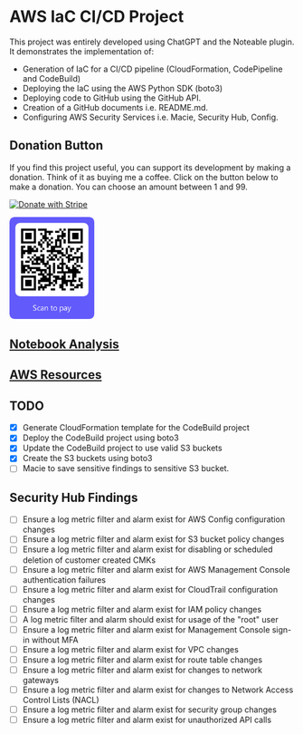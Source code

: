 
# AWS IaC CI/CD Project

This project was entirely developed using ChatGPT and the Noteable plugin. It demonstrates the implementation of:

- Generation of IaC for a CI/CD pipeline (CloudFormation, CodePipeline and CodeBuild)
- Deploying the IaC using the AWS Python SDK  (boto3)
- Deploying code to GitHub using the GitHub API.
- Creation of a GitHub documents i.e. README.md.
- Configuring AWS Security Services i.e. Macie, Security Hub, Config.

## Donation Button

If you find this project useful, you can support its development by making a donation. Think of it as buying me a coffee. Click on the button below to make a donation. You can choose an amount between 1 and 99.

[![Donate with Stripe](https://img.shields.io/badge/Donate%20with-Stripe-blue.svg)](https://buy.stripe.com/00g14peASeEd7xCcMM)

<img src="https://github.com/matthewhand/stripe-payment/raw/main/qr_00g14peASeEd7xCcMM.png" width="150" />

## [Notebook Analysis](notebook-analysis.md)

## [AWS Resources](aws-resources.md)

## TODO

- [x] Generate CloudFormation template for the CodeBuild project
- [x] Deploy the CodeBuild project using boto3
- [x] Update the CodeBuild project to use valid S3 buckets
- [x] Create the S3 buckets using boto3
- [ ] Macie to save sensitive findings to sensitive S3 bucket.

## Security Hub Findings
- [ ] Ensure a log metric filter and alarm exist for AWS Config configuration changes
- [ ] Ensure a log metric filter and alarm exist for S3 bucket policy changes
- [ ] Ensure a log metric filter and alarm exist for disabling or scheduled deletion of customer created CMKs
- [ ] Ensure a log metric filter and alarm exist for AWS Management Console authentication failures
- [ ] Ensure a log metric filter and alarm exist for CloudTrail configuration changes
- [ ] Ensure a log metric filter and alarm exist for IAM policy changes
- [ ] A log metric filter and alarm should exist for usage of the "root" user
- [ ] Ensure a log metric filter and alarm exist for Management Console sign-in without MFA
- [ ] Ensure a log metric filter and alarm exist for VPC changes
- [ ] Ensure a log metric filter and alarm exist for route table changes
- [ ] Ensure a log metric filter and alarm exist for changes to network gateways
- [ ] Ensure a log metric filter and alarm exist for changes to Network Access Control Lists (NACL)
- [ ] Ensure a log metric filter and alarm exist for security group changes
- [ ] Ensure a log metric filter and alarm exist for unauthorized API calls
